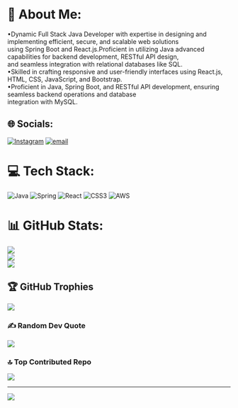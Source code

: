 # 💫 About Me:
•Dynamic Full Stack Java Developer with expertise in designing and implementing efficient, secure, and scalable web solutions <br>using Spring Boot and React.js.Proficient in utilizing Java advanced capabilities for backend development, RESTful API design, <br>and seamless integration with relational databases like SQL. <br>•Skilled in crafting responsive and user-friendly interfaces using React.js, HTML, CSS, JavaScript, and Bootstrap. <br>•Proficient in Java, Spring Boot, and RESTful API development, ensuring seamless backend operations and database <br>integration with MySQL. 


## 🌐 Socials:
[![Instagram](https://img.shields.io/badge/Instagram-%23E4405F.svg?logo=Instagram&logoColor=white)](https://instagram.com/_shobhit.gaidhane) [![email](https://img.shields.io/badge/Email-D14836?logo=gmail&logoColor=white)](mailto:shobhitgaidhane315@gmail.com) 

# 💻 Tech Stack:
![Java](https://img.shields.io/badge/java-%23ED8B00.svg?style=for-the-badge&logo=openjdk&logoColor=white) ![Spring](https://img.shields.io/badge/spring-%236DB33F.svg?style=for-the-badge&logo=spring&logoColor=white) ![React](https://img.shields.io/badge/react-%2320232a.svg?style=for-the-badge&logo=react&logoColor=%2361DAFB) ![CSS3](https://img.shields.io/badge/css3-%231572B6.svg?style=for-the-badge&logo=css3&logoColor=white) ![AWS](https://img.shields.io/badge/AWS-%23FF9900.svg?style=for-the-badge&logo=amazon-aws&logoColor=white)
# 📊 GitHub Stats:
![](https://github-readme-stats.vercel.app/api?username=shobhit0663&theme=transparent&hide_border=false&include_all_commits=true&count_private=true)<br/>
![](https://github-readme-streak-stats.herokuapp.com/?user=shobhit0663&theme=transparent&hide_border=false)<br/>
![](https://github-readme-stats.vercel.app/api/top-langs/?username=shobhit0663&theme=transparent&hide_border=false&include_all_commits=true&count_private=true&layout=compact)

## 🏆 GitHub Trophies
![](https://github-profile-trophy.vercel.app/?username=shobhit0663&theme=radical&no-frame=false&no-bg=true&margin-w=4)

### ✍️ Random Dev Quote
![](https://quotes-github-readme.vercel.app/api?type=horizontal&theme=radical)

### 🔝 Top Contributed Repo
![](https://github-contributor-stats.vercel.app/api?username=shobhit0663&limit=5&theme=dark&combine_all_yearly_contributions=true)

---
[![](https://visitcount.itsvg.in/api?id=shobhit0663&icon=0&color=0)](https://visitcount.itsvg.in)

<!-- Proudly created with GPRM ( https://gprm.itsvg.in ) -->
